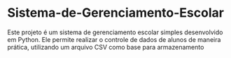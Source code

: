 # Sistema-de-Gerenciamento-Escolar
Este projeto é um sistema de gerenciamento escolar simples desenvolvido em Python. Ele permite realizar o controle de dados de alunos de maneira prática, utilizando um arquivo CSV como base para armazenamento
